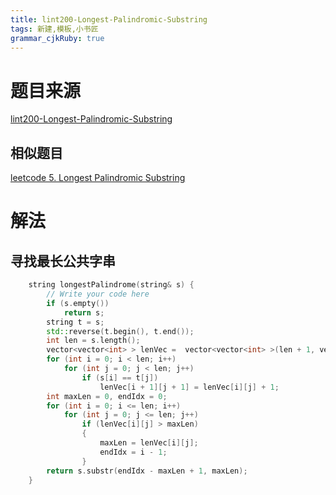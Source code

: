 ```yaml
---
title: lint200-Longest-Palindromic-Substring
tags: 新建,模板,小书匠
grammar_cjkRuby: true
---
```


# 题目来源 
[lint200-Longest-Palindromic-Substring](http://www.lintcode.com/en/problem/longest-palindromic-substring/)
## 相似题目

[leetcode 5. Longest Palindromic Substring](https://leetcode.com/problems/longest-palindromic-substring/)
# 解法 

## 寻找最长公共字串 
```cpp
    string longestPalindrome(string& s) {
        // Write your code here
        if (s.empty())
            return s;
        string t = s;
        std::reverse(t.begin(), t.end());
        int len = s.length();
        vector<vector<int> > lenVec =  vector<vector<int> >(len + 1, vector<int>(len + 1, 0));
        for (int i = 0; i < len; i++)
            for (int j = 0; j < len; j++)
                if (s[i] == t[j])
                    lenVec[i + 1][j + 1] = lenVec[i][j] + 1;
        int maxLen = 0, endIdx = 0;
        for (int i = 0; i <= len; i++)
            for (int j = 0; j <= len; j++)
                if (lenVec[i][j] > maxLen)
                {
                    maxLen = lenVec[i][j];
                    endIdx = i - 1;
                }    
        return s.substr(endIdx - maxLen + 1, maxLen);                    
    }
```


## 



